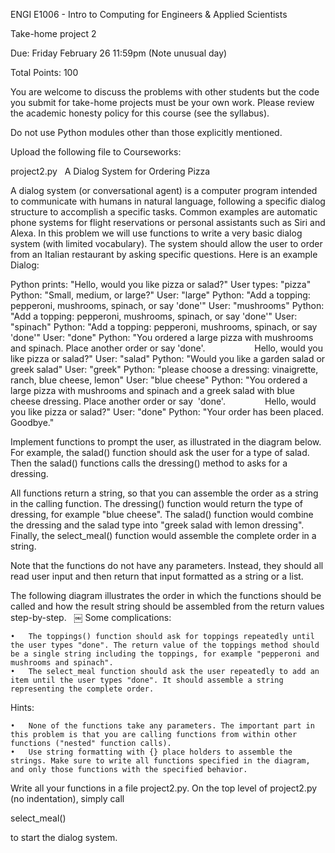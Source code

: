 ENGI E1006 - Intro to Computing for Engineers & Applied Scientists 

Take-home project 2

Due: Friday February 26 11:59pm (Note unusual day)

Total Points: 100

You are welcome to discuss the problems with other students but the code you submit for take-home projects must be your own work. Please review the academic honesty policy for this course (see the syllabus).

Do not use Python modules other than those explicitly mentioned. 

Upload the following file to Courseworks:

project2.py
 
A Dialog System for Ordering Pizza

A dialog system (or conversational agent) is a computer program intended to communicate with humans in natural language, following a specific dialog structure to accomplish a specific tasks. Common examples are automatic phone systems for flight reservations or personal assistants such as Siri and Alexa. In this problem we will use functions to write a very basic dialog system (with limited vocabulary). The system should allow the user to order from an Italian restaurant by asking specific questions. Here is an example Dialog: 

Python prints: "Hello, would you like pizza or salad?" User types: "pizza" Python: "Small, medium, or large?" User: "large" Python: "Add a topping: pepperoni, mushrooms, spinach, or say 'done'" User: "mushrooms" Python: "Add a topping: pepperoni, mushrooms, spinach, or say 'done'" User: "spinach" Python: "Add a topping: pepperoni, mushrooms, spinach, or say 'done'" User: "done" Python: "You ordered a large pizza with mushrooms and spinach. Place another order or say 'done'.
                   Hello, would you like pizza or salad?" User: "salad" Python: "Would you like a garden salad or greek salad" User: "greek" Python: "please choose a dressing: vinaigrette, ranch, blue cheese, lemon" User: "blue cheese" Python: "You ordered a large pizza with mushrooms and spinach and a greek salad with blue cheese dressing. Place another order or say  'done'.                Hello, would you like pizza or salad?" User: "done" Python: "Your order has been placed. Goodbye."

Implement functions to prompt the user, as illustrated in the diagram below. For example, the salad() function should ask the user for a type of salad. Then the salad() functions calls the dressing() method to asks for a dressing.

All functions return a string, so that you can assemble the order as a string in the calling function. The dressing() function would return the type of dressing, for example "blue cheese". The salad() function would combine the dressing and the salad type into "greek salad with lemon dressing". Finally, the select_meal() function would assemble the complete order in a string.

Note that the functions do not have any parameters. Instead, they should all read user input and then return that input formatted as a string or a list.

The following diagram illustrates the order in which the functions should be called and how the result string should be assembled from the return values step-by-step.
  ￼
Some complications:

	•	The toppings() function should ask for toppings repeatedly until the user types "done". The return value of the toppings method should be a single string including the toppings, for example "pepperoni and mushrooms and spinach".
	•	The select_meal function should ask the user repeatedly to add an item until the user types "done". It should assemble a string representing the complete order.  

Hints:

	•	None of the functions take any parameters. The important part in this problem is that you are calling functions from within other functions ("nested" function calls).
	•	Use string formatting with {} place holders to assemble the strings. Make sure to write all functions specified in the diagram, and only those functions with the specified behavior. 

Write all your functions in a file project2.py. On the top level of project2.py (no indentation), simply call

  select_meal()
 
to start the dialog system.
